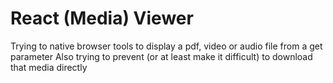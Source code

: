 # React (Media) Viewer

Trying to native browser tools to display a pdf, video or audio file from a get parameter
Also trying to prevent (or at least make it difficult) to download that media directly